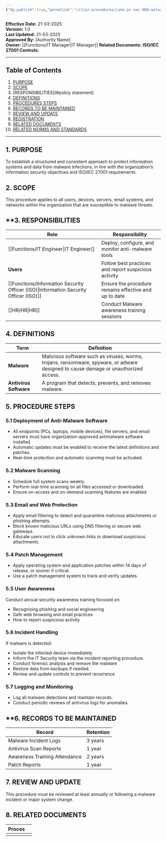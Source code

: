 ```yaml
---
{"dg-publish":true,"permalink":"/it/pr-procedures/isms-pr-sec-008-malware-protection-procedure/","tags":["procedure"]}
---
```



**Effective Date:** 21-03-2025  
**Version:** 1.0  
**Last Updated:** 21-03-2025  
**Approved By:** [Authority Name]  
**Owner:** [[Functions/IT Manager\|IT Manager]]
**Related Documents:**
**ISO/IEC 27001 Controls:** 

---
## **Table of Contents**  
1. [PURPOSE](#purpose)  
2. [SCOPE](#scope)  
3. [RESPONSIBILITIES](#policy statement)  
4. [DEFINITIONS](#roles-and-responsibilities)  
5. [PROCEDURES STEPS](#dmarc)  
6. [RECORDS TO BE MAINTAINED](#responsibilities)  
7. [REVIEW AND UPDATE](#compliance)  
8. [REGISTRATION](#registrations)  
9. [RELATED DOCUMENTS](#appendices) 
10. [RELATED NORMS AND STANDARDS](#appendices) 

---
## **1. PURPOSE**  
To establish a structured and consistent approach to protect information systems and data from malware infections, in line with the organization’s information security objectives and ISO/IEC 27001 requirements.
## **2. SCOPE**
This procedure applies to all users, devices, servers, email systems, and networks within the organization that are susceptible to malware threats. 
 
## **3. RESPONSIBILITIES 
 
| Role                                   | Responsibility                                        |
| -------------------------------------- | ----------------------------------------------------- |
| [[Functions/IT Engineer\|IT Engineer]]                        | Deploy, configure, and monitor anti-malware tools     |
| **Users**                              | Follow best practices and report suspicious activity  |
| [[Functions/Information Security Officer (ISO)\|Information Security Officer (ISO)]] | Ensure the procedure remains effective and up to date |
| [[HR/HR\|HR]]                                 | Conduct Malware awareness training sessions           |
## **4. DEFINITIONS**

| Term                   | Definition                                                                                                                          |
| ---------------------- | ----------------------------------------------------------------------------------------------------------------------------------- |
| **Malware**            | Malicious software such as viruses, worms, trojans, ransomware, spyware, or adware designed to cause damage or unauthorized access. |
| **Antivirus Software** | A program that detects, prevents, and removes malware.                                                                              |


## **5.  PROCEDURE STEPS**

### 5.1 Deployment of Anti-Malware Software
- All endpoints (PCs, laptops, mobile devices), file servers, and email servers must have organization-approved antimalware software installed.
- Automatic updates must be enabled to receive the latest definitions and patches.
- Real-time protection and automatic scanning must be activated.
### 5.2 Malware Scanning
- Schedule full system scans weekly.
- Perform real-time scanning on all files accessed or downloaded.
- Ensure on-access and on-demand scanning features are enabled
### 5.3 Email and Web Protection
- Apply email filtering to detect and quarantine malicious attachments or phishing attempts.
- Block known malicious URLs using DNS filtering or secure web gateways.
- Educate users not to click unknown links or download suspicious attachments.
### 5.4 Patch Management
- Apply operating system and application patches within 14 days of release, or sooner if critical.
- Use a patch management system to track and verify updates.
### 5.5 User Awareness
Conduct annual security awareness training focused on:
- Recognizing phishing and social engineering
- Safe web browsing and email practices
- How to report suspicious activity
### 5.6 Incident Handling
If malware is detected:
- Isolate the infected device immediately
- Inform the IT Security team via the incident reporting procedure.
- Conduct forensic analysis and remove the malware
- Restore data from backups if needed.
- Review and update controls to prevent recurrence
### 5.7 Logging and Monitoring
- Log all malware detections and maintain records.
- Conduct periodic reviews of antivirus logs for anomalies.

## **6. RECORDS TO BE MAINTAINED

| **Record**                    | **Retention** |
| ----------------------------- | ------------- |
| Malware Incident Logs         | 3 years       |
| Antivirus Scan Reports        | 1 year        |
| Awareness Training Attendance | 2 years       |
| Patch Reports                 | 1 year        |
## **7. REVIEW AND UPDATE**
This procedure must be reviewed at least annually or following a malware incident or major system change.

## 8. RELATED DOCUMENTS  

| Proces |     |
| ------ | --- |
|        |     |










